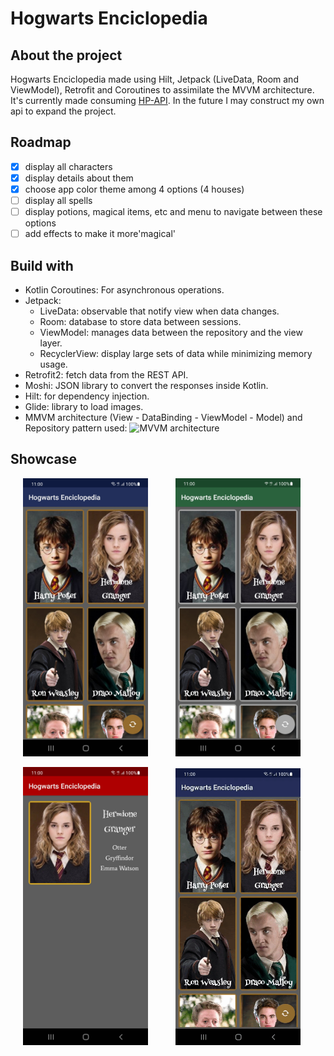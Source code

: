 # Hogwarts Enciclopedia

## About the project

Hogwarts Enciclopedia made using Hilt, Jetpack (LiveData, Room and ViewModel), Retrofit and Coroutines to assimilate the MVVM architecture. It's currently made consuming [HP-API](https://hp-api.herokuapp.com/). In the future I may construct my own api to expand the project.

## Roadmap

- [x] display all characters
- [x] display details about them
- [x] choose app color theme among 4 options (4 houses)
- [ ] display all spells
- [ ] display potions, magical items, etc and menu to navigate between these options
- [ ] add effects to make it more'magical'

## Build with

- Kotlin Coroutines: For asynchronous operations.
- Jetpack:
  - LiveData: observable that notify view when data changes.
  - Room: database to store data between sessions.
  - ViewModel: manages data between the repository and the view layer.
  - RecyclerView: display large sets of data while minimizing memory usage.
- Retrofit2: fetch data from the REST API.
- Moshi: JSON library to convert the responses inside Kotlin.
- Hilt: for dependency injection.
- Glide: library to load images.
- MMVM architecture (View - DataBinding - ViewModel - Model) and Repository pattern used:
![MVVM architecture](https://developer.android.com/topic/libraries/architecture/images/final-architecture.png)

## Showcase

<img src="previews/home.jpg" alt="Home screen" width="200" hspace="20" /> <img src="previews/slytherin.jpg" alt="Slytherin theme" width="200" hspace="20" /> 

<img src="previews/details.jpg" alt="Details screen" width="200" hspace="20" /> <img src="previews/change_theme.gif" alt="Change theme" width="200" hspace="20" />
